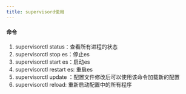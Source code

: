 ```yaml
---
title: supervisord使用
---
```


#### 命令

1. supervisorctl status：查看所有进程的状态
2. supervisorctl stop es：停止es
3. supervisorctl start es：启动es
4. supervisorctl restart es: 重启es
5. supervisorctl update ：配置文件修改后可以使用该命令加载新的配置
6. supervisorctl reload: 重新启动配置中的所有程序
